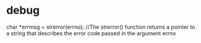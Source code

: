 # debug

char *errmsg = strerror(errno);   //The strerror() function returns a pointer to a string that describes
the error code passed in the argument errno

